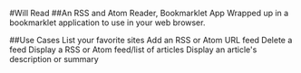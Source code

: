 #Will Read
##An RSS and Atom Reader, Bookmarklet App
Wrapped up in a bookmarklet application to use in your web browser.

##Use Cases
List your favorite sites
Add an RSS or Atom URL feed
Delete a feed
Display a RSS or Atom feed/list of articles
Display an article's description or summary
